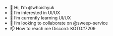 - 👋 Hi, I’m @whoishyuk
- 👀 I’m interested in UI/UX
- 🌱 I’m currently learning UI/UX
- 💞️ I’m looking to collaborate on @sweep-service
- 📫 How to reach me Discord: KOTO#7209

<!---
whoishyuk/whoishyuk is a ✨ special ✨ repository because its `README.md` (this file) appears on your GitHub profile.
You can click the Preview link to take a look at your changes.
--->
